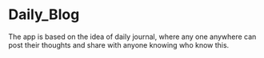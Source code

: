 # Daily_Blog
The app is based on the idea of daily journal, where any one anywhere can post their thoughts and share with anyone knowing who know this.
